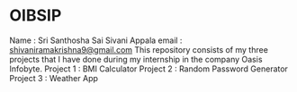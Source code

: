 # OIBSIP
Name : Sri Santhosha Sai Sivani Appala 
email : shivaniramakrishna9@gmail.com 
This repository consists of my three projects that I have done during my internship in the company Oasis Infobyte.
Project 1 : BMI Calculator
Project 2 : Random Password Generator
Project 3 : Weather App
